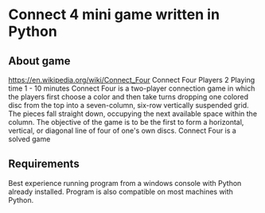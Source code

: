 # Connect 4 mini game written in Python
## About game
https://en.wikipedia.org/wiki/Connect_Four
Connect Four
Players	2
Playing time	1 - 10 minutes
Connect Four is a two-player connection game in which the players first choose a color and then take turns dropping one colored disc from the top into a seven-column, six-row vertically suspended grid. The pieces fall straight down, occupying the next available space within the column. The objective of the game is to be the first to form a horizontal, vertical, or diagonal line of four of one's own discs. Connect Four is a solved game
## Requirements
Best experience running program from a windows console with Python already installed. Program is also compatible on most machines with Python.
